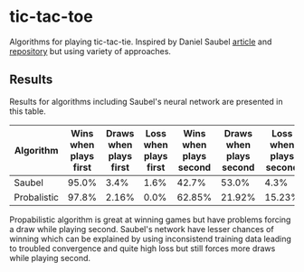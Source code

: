# tic-tac-toe

Algorithms for playing tic-tac-tie. Inspired by Daniel Saubel [article](https://medium.com/swlh/tic-tac-toe-and-deep-neural-networks-ea600bc53f51) and [repository](https://github.com/djsauble/tic-tac-toe-ai) but using variety of approaches.

## Results

Results for algorithms including Saubel's neural network are presented in this table.

| Algorithm    | Wins when plays first | Draws when plays first | Loss when plays first | Wins when plays second | Draws when plays second | Loss when plays second |
| ------------ | --------------------- | ---------------------- | --------------------- | ---------------------- | ----------------------- | ---------------------- |
| Saubel       | 95.0%                 | 3.4%                   | 1.6%                  | 42.7%                  | 53.0%                   | 4.3%                   |
| Probalistic  | 97.8%                 | 2.16%                  | 0.0%                  | 62.85%                 | 21.92%                  | 15.23%                 |

Propabilistic algorithm is great at winning games but have problems forcing a draw while playing second. Saubel's network have lesser chances of winning which can be explained by using inconsistend training data leading to troubled convergence and quite high loss but still forces more draws while playing second.
